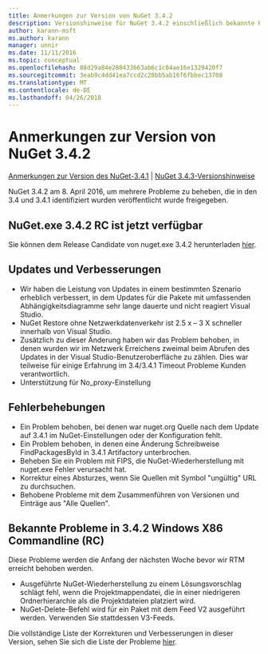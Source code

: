 ```yaml
---
title: Anmerkungen zur Version von NuGet 3.4.2
description: Versionshinweise für NuGet 3.4.2 einschließlich bekannte Probleme, Fehlerbehebungen, Funktionen und Archivierung von dcrs Design.
author: karann-msft
ms.author: karann
manager: unnir
ms.date: 11/11/2016
ms.topic: conceptual
ms.openlocfilehash: 88d29a84e280433663ab6c1c04ae16e1329420f7
ms.sourcegitcommit: 3eab9c4dd41ea7ccd2c28bb5ab16f6fbbec13708
ms.translationtype: MT
ms.contentlocale: de-DE
ms.lasthandoff: 04/26/2018
---
```

# <a name="nuget-342-release-notes"></a>Anmerkungen zur Version von NuGet 3.4.2

[Anmerkungen zur Version des NuGet-3.4.1](../release-notes/nuget-3.4.1.md) | [NuGet 3.4.3-Versionshinweise](../release-notes/nuget-3.4.3.md)

NuGet 3.4.2 am 8. April 2016, um mehrere Probleme zu beheben, die in den 3.4 und 3.4.1 identifiziert wurden veröffentlicht wurde freigegeben.

## <a name="nugetexe-342-rc-is-now-available"></a>NuGet.exe 3.4.2 RC ist jetzt verfügbar

Sie können dem Release Candidate von nuget.exe 3.4.2 herunterladen [hier](https://dist.nuget.org/index.html).

## <a name="updates-and-improvements"></a>Updates und Verbesserungen

* Wir haben die Leistung von Updates in einem bestimmten Szenario erheblich verbessert, in dem Updates für die Pakete mit umfassenden Abhängigkeitsdiagramme sehr lange dauerte und nicht reagiert Visual Studio.
* NuGet Restore ohne Netzwerkdatenverkehr ist 2.5 x – 3 X schneller innerhalb von Visual Studio.
* Zusätzlich zu dieser Änderung haben wir das Problem behoben, in denen wurden wir im Netzwerk Erreichens zweimal beim Abrufen des Updates in der Visual Studio-Benutzeroberfläche zu zählen. Dies war teilweise für einige Erfahrung im 3.4/3.4.1 Timeout Probleme Kunden verantwortlich.
* Unterstützung für No_proxy-Einstellung

## <a name="fixes"></a>Fehlerbehebungen

* Ein Problem behoben, bei denen war nuget.org Quelle nach dem Update auf 3.4.1 im NuGet-Einstellungen oder der Konfiguration fehlt.
* Ein Problem behoben, in denen eine Änderung Schreibweise FindPackagesById in 3.4.1 Artifactory unterbrochen.
* Beheben Sie ein Problem mit FIPS, die NuGet-Wiederherstellung mit nuget.exe Fehler verursacht hat.
* Korrektur eines Absturzes, wenn Sie Quellen mit Symbol "ungültig" URL zu durchsuchen.
* Behobene Probleme mit dem Zusammenführen von Versionen und Einträge aus "Alle Quellen".

## <a name="known-issues-in-342-windows-x86-commandline-rc"></a>Bekannte Probleme in 3.4.2 Windows X86 Commandline (RC)

Diese Probleme werden die Anfang der nächsten Woche bevor wir RTM erreicht behoben werden.

*  Ausgeführte NuGet-Wiederherstellung zu einem Lösungsvorschlag schlägt fehl, wenn die Projektmappendatei, die in einer niedrigeren Ordnerhierarchie als die Projektdateien platziert wird.
*  NuGet-Delete-Befehl wird für ein Paket mit dem Feed V2 ausgeführt werden. Verwenden Sie stattdessen V3-Feeds.


Die vollständige Liste der Korrekturen und Verbesserungen in dieser Version, sehen Sie sich die Liste der Probleme [hier](https://github.com/NuGet/Home/issues?utf8=%E2%9C%93&q=is%3Aissue+milestone%3A3.4.2++is%3Aclosed+).